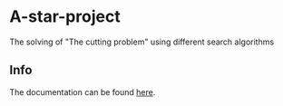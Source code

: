 # A-star-project
The solving of "The cutting problem" using different search algorithms  
## Info
The documentation can be found [here](https://github.com/Stefannsen/A-star-project/blob/main/Documentatie.pdf).
